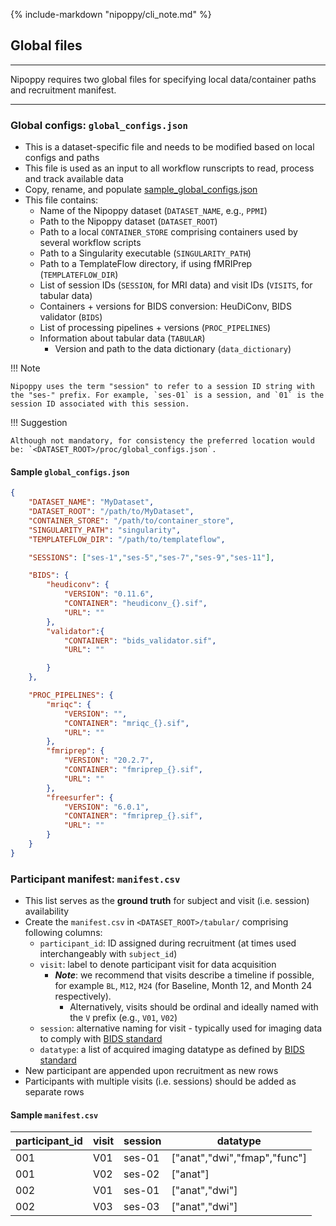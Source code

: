 {%
    include-markdown "nipoppy/cli_note.md"
%}

## Global files

---

Nipoppy requires two global files for specifying local data/container paths and recruitment manifest.

---

### Global configs: `global_configs.json`
   - This is a dataset-specific file and needs to be modified based on local configs and paths
   - This file is used as an input to all workflow runscripts to read, process and track available data
   - Copy, rename, and populate [sample_global_configs.json](https://github.com/neurodatascience/nipoppy/blob/main/nipoppy/sample_global_configs.json) 
   - This file contains:
      - Name of the Nipoppy dataset (`DATASET_NAME`, e.g., `PPMI`)
      - Path to the Nipoppy dataset (`DATASET_ROOT`)
      - Path to a local `CONTAINER_STORE` comprising containers used by several workflow scripts
      - Path to a Singularity executable (`SINGULARITY_PATH`)
      - Path to a TemplateFlow directory, if using fMRIPrep (`TEMPLATEFLOW_DIR`)
      - List of session IDs (`SESSION`, for MRI data) and visit IDs (`VISITS`, for tabular data)
      - Containers + versions for BIDS conversion: HeuDiConv, BIDS validator (`BIDS`)
      - List of processing pipelines + versions (`PROC_PIPELINES`)
      - Information about tabular data (`TABULAR`)
        - Version and path to the data dictionary (`data_dictionary`)

!!! Note

    Nipoppy uses the term "session" to refer to a session ID string with the "ses-" prefix. For example, `ses-01` is a session, and `01` is the session ID associated with this session.

!!! Suggestion

    Although not mandatory, for consistency the preferred location would be: `<DATASET_ROOT>/proc/global_configs.json`.


#### Sample `global_configs.json`
```json
{
    "DATASET_NAME": "MyDataset",
    "DATASET_ROOT": "/path/to/MyDataset",
    "CONTAINER_STORE": "/path/to/container_store",
    "SINGULARITY_PATH": "singularity",
    "TEMPLATEFLOW_DIR": "/path/to/templateflow",

    "SESSIONS": ["ses-1","ses-5","ses-7","ses-9","ses-11"],

    "BIDS": {
        "heudiconv": {
            "VERSION": "0.11.6",    
            "CONTAINER": "heudiconv_{}.sif",
            "URL": ""
        },
        "validator":{
            "CONTAINER": "bids_validator.sif",
            "URL": ""

        }
    },

    "PROC_PIPELINES": {
        "mriqc": {
            "VERSION": "",
            "CONTAINER": "mriqc_{}.sif",
            "URL": ""
        },
        "fmriprep": {
            "VERSION": "20.2.7",
            "CONTAINER": "fmriprep_{}.sif",
            "URL": ""
        },
        "freesurfer": {
            "VERSION": "6.0.1",
            "CONTAINER": "fmriprep_{}.sif",
            "URL": ""
        }
    }
}
```

### Participant manifest: `manifest.csv`
   - This list serves as the **ground truth** for subject and visit (i.e. session) availability
   - Create the `manifest.csv` in `<DATASET_ROOT>/tabular/` comprising following columns:
      - `participant_id`: ID assigned during recruitment (at times used interchangeably with `subject_id`)
      - `visit`: label to denote participant visit for data acquisition
        - ***Note***: we recommend that visits describe a timeline if possible, for example `BL`, `M12`, `M24` (for Baseline, Month 12, and Month 24 respectively).
            - Alternatively, visits should be ordinal and ideally named with the `V` prefix (e.g., `V01`, `V02`)
      - `session`: alternative naming for visit - typically used for imaging data to comply with [BIDS standard](https://bids-specification.readthedocs.io/en/stable/02-common-principles.html)
      - `datatype`: a list of acquired imaging datatype as defined by [BIDS standard](https://bids-specification.readthedocs.io/en/stable/02-common-principles.html)
   - New participant are appended upon recruitment as new rows
   - Participants with multiple visits (i.e. sessions) should be added as separate rows

#### Sample `manifest.csv`

| participant_id | visit | session | datatype                     |
|----------------|-------|---------|------------------------------|
| 001            | V01   | ses-01  | ["anat","dwi","fmap","func"] |
| 001            | V02   | ses-02  | ["anat"]                     |
| 002            | V01   | ses-01  | ["anat","dwi"]               |
| 002            | V03   | ses-03  | ["anat","dwi"]               |

